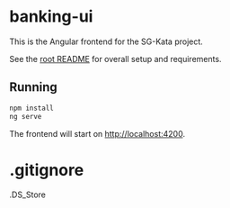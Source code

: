 # banking-ui

This is the Angular frontend for the SG-Kata project.

See the [root README](../README.md) for overall setup and requirements.

## Running

```sh
npm install
ng serve
```

The frontend will start on [http://localhost:4200](http://localhost:4200).

# .gitignore
.DS_Store
